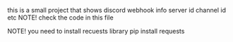 this is a small project that shows discord webhook info server id channel id etc
NOTE! check the code in this file

NOTE! you need to install recuests library
pip install requests

